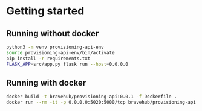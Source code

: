 # Getting started

## Running without docker

```sh
python3 -m venv provisioning-api-env
source provisioning-api-env/bin/activate
pip install -r requirements.txt
FLASK_APP=src/app.py flask run --host=0.0.0.0
```

## Running with docker

```sh
docker build -t bravehub/provisioning-api:0.0.1 -f Dockerfile .
docker run --rm -it -p 0.0.0.0:5020:5000/tcp bravehub/provisioning-api:0.0.1
```
